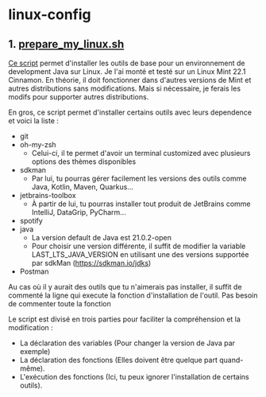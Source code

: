 # linux-config

## 1. [prepare_my_linux.sh](prepare_my_linux.sh)

[Ce script](prepare_my_linux.sh) permet d'installer les outils de base pour un environnement de development Java sur Linux. Je l'ai monté et
testé sur un Linux Mint 22.1 Cinnamon. En théorie, il doit fonctionner dans d'autres versions de Mint et autres
distributions sans modifications. Mais si nécessaire, je ferais les modifs pour supporter autres distributions.

En gros, ce script permet d'installer certains outils avec leurs dependence et voici la liste :

* git
* oh-my-zsh
    * Celui-ci, il te permet d'avoir un terminal customized avec plusieurs options des thèmes disponibles
* sdkman
    * Par lui, tu pourras gérer facilement les versions des outils comme Java, Kotlin, Maven, Quarkus...
* jetbrains-toolbox
    * À partir de lui, tu pourras installer tout produit de JetBrains comme IntelliJ, DataGrip, PyCharm...
* spotify
* java
    * La version default de Java est 21.0.2-open
    * Pour choisir une version différente, il suffit de modifier la variable LAST_LTS_JAVA_VERSION en utilisant une des
      versions supportée par sdkMan (https://sdkman.io/jdks)
* Postman

Au cas où il y aurait des outils que tu n'aimerais pas installer, il suffit de commenté la ligne qui execute la
fonction d'installation de l'outil. Pas besoin de commenter toute la fonction

Le script est divisé en trois parties pour faciliter la compréhension et la modification :

* La déclaration des variables (Pour changer la version de Java par exemple)
* La déclaration des fonctions (Elles doivent être quelque part quand-même).
* L'exécution des fonctions (Ici, tu peux ignorer l'installation de certains outils).